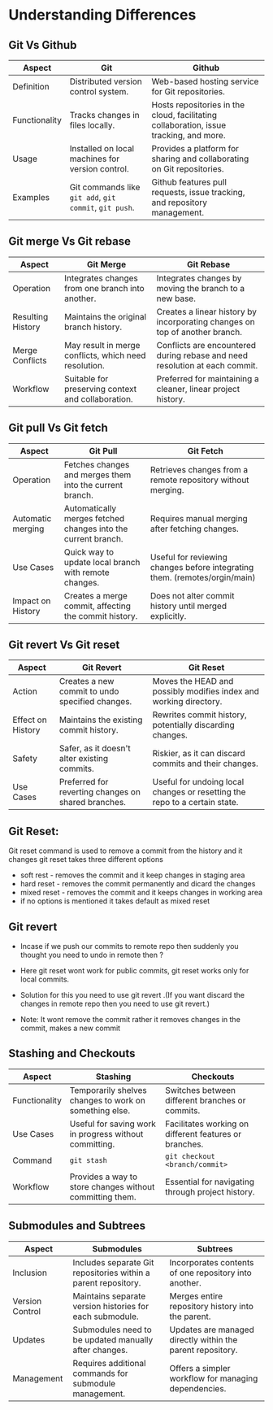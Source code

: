 # Understanding Differences

## Git Vs Github

| Aspect              | Git                                        | Github                                                    |
|---------------------|--------------------------------------------|-----------------------------------------------------------|
| Definition          | Distributed version control system.        | Web-based hosting service for Git repositories.           |
| Functionality      | Tracks changes in files locally.           | Hosts repositories in the cloud, facilitating collaboration, issue tracking, and more.|
| Usage               | Installed on local machines for version control. | Provides a platform for sharing and collaborating on Git repositories. |
| Examples            | Git commands like `git add`, `git commit`, `git push`. | Github features pull requests, issue tracking, and repository management. |


## Git merge Vs Git rebase

| Aspect                  | Git Merge                                               | Git Rebase                                             |
|-------------------------|----------------------------------------------------------|--------------------------------------------------------|
| Operation               | Integrates changes from one branch into another.         | Integrates changes by moving the branch to a new base. |
| Resulting History       | Maintains the original branch history.                  | Creates a linear history by incorporating changes on top of another branch.|
| Merge Conflicts         | May result in merge conflicts, which need resolution.   | Conflicts are encountered during rebase and need resolution at each commit. |
| Workflow                | Suitable for preserving context and collaboration.      | Preferred for maintaining a cleaner, linear project history.|


## Git pull Vs Git fetch

| Aspect                  | Git Pull                                                  | Git Fetch                                                 |
|-------------------------|-----------------------------------------------------------|-----------------------------------------------------------|
| Operation               | Fetches changes and merges them into the current branch. | Retrieves changes from a remote repository without merging.|
| Automatic merging       | Automatically merges fetched changes into the current branch. | Requires manual merging after fetching changes.          |
| Use Cases               | Quick way to update local branch with remote changes.    | Useful for reviewing changes before integrating them. (remotes/orgin/main)    |
| Impact on History       | Creates a merge commit, affecting the commit history.    | Does not alter commit history until merged explicitly.    |


## Git revert Vs Git reset

| Aspect                  | Git Revert                                               | Git Reset                                               |
|-------------------------|----------------------------------------------------------|---------------------------------------------------------|
| Action                  | Creates a new commit to undo specified changes.          | Moves the HEAD and possibly modifies index and working directory.|
| Effect on History       | Maintains the existing commit history.                   | Rewrites commit history, potentially discarding changes. |
| Safety                  | Safer, as it doesn't alter existing commits.             | Riskier, as it can discard commits and their changes.   |
| Use Cases               | Preferred for reverting changes on shared branches.      | Useful for undoing local changes or resetting the repo to a certain state. |

## Git Reset:

Git reset command is used to remove a commit from the history and it changes
git reset takes three different options 
- soft rest - removes the commit and it keep changes in staging area 
- hard reset - removes the commit permanently and dicard the changes
- mixed reset - removes the commit and it keeps changes in working area
- if no options is mentioned it takes default as mixed reset

## Git revert
- Incase if we push our commits to remote repo then suddenly you thought you need to undo in remote then ? 
- Here git reset wont work for public commits, git reset works only for local commits.

- Solution for this you need to use git revert .(If you want discard the changes in remote repo then you need to use git revert.)
- Note: It wont remove the commit rather it removes changes in the commit, makes a new commit


## Stashing and Checkouts

| Aspect                  | Stashing                                                  | Checkouts                                                |
|-------------------------|-----------------------------------------------------------|-----------------------------------------------------------|
| Functionality           | Temporarily shelves changes to work on something else.    | Switches between different branches or commits.          |
| Use Cases               | Useful for saving work in progress without committing.    | Facilitates working on different features or branches.   |
| Command                 | `git stash`                                              | `git checkout <branch/commit>`                           |
| Workflow                | Provides a way to store changes without committing them. | Essential for navigating through project history.        |

## Submodules and Subtrees

| Aspect                  | Submodules                                                | Subtrees                                                 |
|-------------------------|-----------------------------------------------------------|-----------------------------------------------------------|
| Inclusion               | Includes separate Git repositories within a parent repository. | Incorporates contents of one repository into another.    |
| Version Control         | Maintains separate version histories for each submodule.  | Merges entire repository history into the parent.        |
| Updates                 | Submodules need to be updated manually after changes.     | Updates are managed directly within the parent repository.|
| Management              | Requires additional commands for submodule management.    | Offers a simpler workflow for managing dependencies.     |
